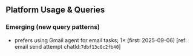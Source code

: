 ## Platform Usage & Queries
### Emerging (new query patterns)
- prefers using Gmail agent for email tasks; 1× (first: 2025-09-06) [ref: email send attempt chatId:`7dbf13c0c2fb40`]